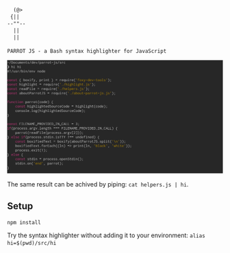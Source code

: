 ```
  (@>  
 {||
--""--
  ||
  ||

PARROT JS - a Bash syntax highlighter for JavaScript
```

![screenshot1.png](screenshot1.png)

The same result can be achived by piping: `cat helpers.js | hi`.


## Setup

```
npm install
```

Try the syntax highlighter without adding it to your environment: `alias hi=$(pwd)/src/hi`

